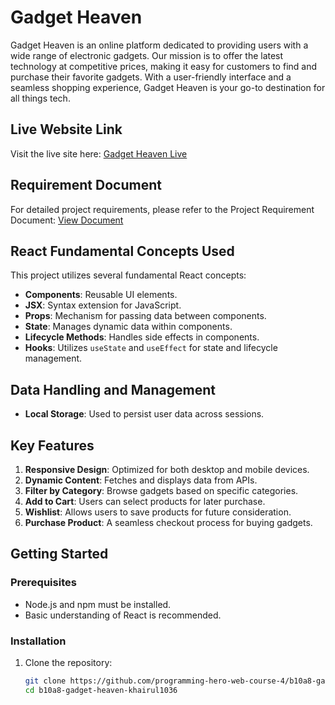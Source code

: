 # Gadget Heaven

Gadget Heaven is an online platform dedicated to providing users with a wide range of electronic gadgets. Our mission is to offer the latest technology at competitive prices, making it easy for customers to find and purchase their favorite gadgets. With a user-friendly interface and a seamless shopping experience, Gadget Heaven is your go-to destination for all things tech.

## Live Website Link

Visit the live site here: [Gadget Heaven Live](https://gadget8.netlify.app/)

## Requirement Document

For detailed project requirements, please refer to the Project Requirement Document: [View Document](https://github.com/programming-hero-web-course-4/b10a8-gadget-heaven-khairul1036/blob/main/public/Project%20Requirement%20Document.pdf)

## React Fundamental Concepts Used

This project utilizes several fundamental React concepts:

- **Components**: Reusable UI elements.
- **JSX**: Syntax extension for JavaScript.
- **Props**: Mechanism for passing data between components.
- **State**: Manages dynamic data within components.
- **Lifecycle Methods**: Handles side effects in components.
- **Hooks**: Utilizes `useState` and `useEffect` for state and lifecycle management.

## Data Handling and Management

- **Local Storage**: Used to persist user data across sessions.

## Key Features

1. **Responsive Design**: Optimized for both desktop and mobile devices.
2. **Dynamic Content**: Fetches and displays data from APIs.
3. **Filter by Category**: Browse gadgets based on specific categories.
4. **Add to Cart**: Users can select products for later purchase.
5. **Wishlist**: Allows users to save products for future consideration.
6. **Purchase Product**: A seamless checkout process for buying gadgets.

## Getting Started

### Prerequisites

- Node.js and npm must be installed.
- Basic understanding of React is recommended.

### Installation

1. Clone the repository:
   ```bash
   git clone https://github.com/programming-hero-web-course-4/b10a8-gadget-heaven-khairul1036.git
   cd b10a8-gadget-heaven-khairul1036
